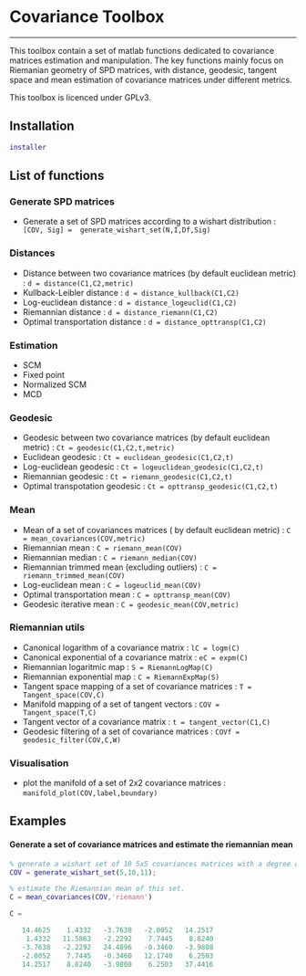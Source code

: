 # Covariance Toolbox
-------------------
This toolbox contain a set of matlab functions dedicated to covariance matrices estimation and manipulation.
The key functions mainly focus on Riemanian geometry of SPD matrices, with distance, geodesic, tangent space and mean estimation of covariance matrices under different metrics.

This toolbox is licenced under GPLv3.
 

## Installation

```matlab
installer
```

## List of functions

### Generate SPD matrices 

* Generate a set of SPD matrices according to a wishart distribution : ``` [COV, Sig] =  generate_wishart_set(N,I,Df,Sig)```

### Distances

* Distance between two covariance matrices (by default euclidean metric) : ```d = distance(C1,C2,metric)```
* Kullback-Leibler distance : ```d = distance_kullback(C1,C2)```
* Log-euclidean distance  : ```d = distance_logeuclid(C1,C2)```
* Riemannian distance  : ```d = distance_riemann(C1,C2)```
* Optimal transportation distance :  ```d = distance_opttransp(C1,C2)```

### Estimation 

* SCM
* Fixed point
* Normalized SCM
* MCD

### Geodesic

* Geodesic between two covariance matrices (by default euclidean metric) : ```Ct = geodesic(C1,C2,t,metric)```
* Euclidean geodesic : ```Ct = euclidean_geodesic(C1,C2,t)```
* Log-euclidean geodesic : ```Ct = logeuclidean_geodesic(C1,C2,t)```
* Riemannian geodesic : ```Ct = riemann_geodesic(C1,C2,t)```
* Optimal transpotation geodesic : ```Ct = opttransp_geodesic(C1,C2,t)```

### Mean

* Mean of a set of covariances matrices ( by default euclidean metric) : ```C = mean_covariances(COV,metric)```
* Riemannian mean : ```C = riemann_mean(COV)```
* Riemannian median : ```C = riemann_median(COV)```
* Riemannian trimmed mean (excluding outliers) : ```C = riemann_trimmed_mean(COV)```
* Log-euclidean mean : ```C = logeuclid_mean(COV)```
* Optimal transportation mean : ```C = opttransp_mean(COV)```
* Geodesic iterative mean : ```C = geodesic_mean(COV,metric)```

### Riemannian utils

* Canonical logarithm of a covariance matrix : ```lC = logm(C)```
* Canonical exponential of a covariance matrix : ```eC = expm(C)```
* Riemannian logaritmic map : ```S = RiemannLogMap(C)```
* Riemannian exponential map : ```C = RiemannExpMap(S)```
* Tangent space mapping of a set of covariance matrices : ```T = Tangent_space(COV,C)```
* Manifold mapping of a set of tangent vectors : ```COV = Tangent_space(T,C)```
* Tangent vector of a covariance matrix : ```t = tangent_vector(C1,C)```
* Geodesic filtering of a set of covariance matrices : ```COVf = geodesic_filter(COV,C,W)```

### Visualisation

* plot the manifold of a set of 2x2 covariance matrices : ```manifold_plot(COV,label,boundary)```

## Examples

#### Generate a set of covariance matrices and estimate the riemannian mean

```matlab
% generate a wishart set of 10 5x5 covariances matrices with a degree of freedom equal to 11
COV = generate_wishart_set(5,10,11);

% estimate the Riemannian mean of this set.
C = mean_covariances(COV,'riemann')

C =

   14.4625    1.4332   -3.7638   -2.0052   14.2517
    1.4332   11.5863   -2.2292    7.7445    8.8240
   -3.7638   -2.2292   24.4896   -0.3460   -3.9808
   -2.0052    7.7445   -0.3460   12.1740    6.2503
   14.2517    8.8240   -3.9808    6.2503   37.4416

```
